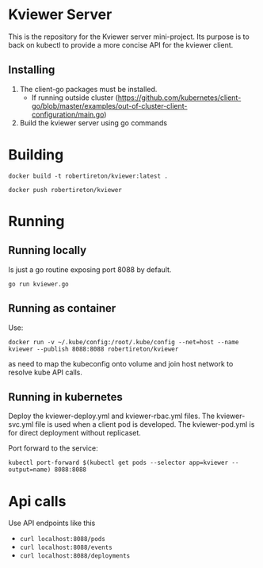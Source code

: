 # Kviewer Server
This is the repository for the Kviewer server mini-project. Its purpose is to back on kubectl to provide a more concise API for the kviewer client.

## Installing
1. The client-go packages must be installed.
	- If running outside cluster (https://github.com/kubernetes/client-go/blob/master/examples/out-of-cluster-client-configuration/main.go)
2. Build the kviewer server using go commands


# Building

``docker build -t robertireton/kviewer:latest .``

``docker push robertireton/kviewer``

# Running
## Running locally

Is just a go routine exposing port 8088 by default.

``go run kviewer.go``

## Running as container

Use:

``docker run -v ~/.kube/config:/root/.kube/config --net=host --name kviewer --publish 8088:8088 robertireton/kviewer``

as need to map the kubeconfig onto volume and join host network to resolve kube API calls. 


## Running in kubernetes

Deploy the kviewer-deploy.yml and kviewer-rbac.yml files.
The kviewer-svc.yml file is used when a client pod is developed.
The kviewer-pod.yml is for direct deployment without replicaset.

Port forward to the service:

``kubectl port-forward $(kubectl get pods --selector app=kviewer --output=name) 8088:8088``

# Api calls
Use API endpoints like this
- ``curl localhost:8088/pods``
- ``curl localhost:8088/events``
- ``curl localhost:8088/deployments``

	
